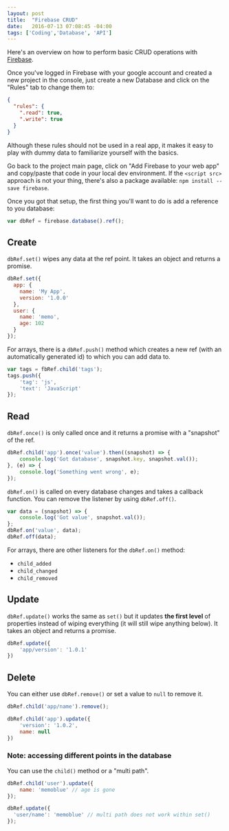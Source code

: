 ```yaml
---
layout: post
title:  "Firebase CRUD"
date:   2016-07-13 07:08:45 -04:00
tags: ['Coding','Database', 'API']
---
```


Here's an overview on how to perform basic CRUD operations with [Firebase][1].

Once you've logged in Firebase with your google account and created a new project in the console, just create a new Database and click on the "Rules" tab to change them to:

```json
{
  "rules": {
    ".read": true,
    ".write": true
  }
}
```

Although these rules should not be used in a real app, it makes it easy to play with dummy data to familiarize yourself with the basics.

Go back to the project main page, click on "Add Firebase to your web app" and copy/paste that code in your local dev environment. If the `<script src>` approach is not your thing, there's also a package available: `npm install --save firebase`.

Once you got that setup, the first thing you'll want to do is add a reference to you database:

```javascript
var dbRef = firebase.database().ref();
```

## Create

`dbRef.set()` wipes any data at the ref point. It takes an object and returns a promise.

```javascript
dbRef.set({
  app: {
    name: 'My App',
    version: '1.0.0'
  },
  user: {
    name: 'memo',
    age: 102
  }
});
```

For arrays, there is a `dbRef.push()` method which creates a new ref (with an automatically generated id) to which you can add data to.

```javascript
var tags = fbRef.child('tags');
tags.push({
    'tag': 'js',
    'text': 'JavaScript'
});
```

## Read

`dbRef.once()` is only called once and it returns a promise with a "snapshot" of the ref.

```javascript
dbRef.child('app').once('value').then((snapshot) => {
    console.log('Got database', snapshot.key, snapshot.val());
}, (e) => {
    console.log('Something went wrong', e);
});
```

`dbRef.on()` is called on every database changes and takes a callback function. You can remove the listener by using `dbRef.off()`.

```javascript
var data = (snapshot) => {
    console.log('Got value', snapshot.val());
};
dbRef.on('value', data);
dbRef.off(data);
```

For arrays, there are other listeners for the `dbRef.on()` method:

* `child_added`
* `child_changed`
* `child_removed`

## Update

`dbRef.update()` works the same as `set()` but it updates **the first level** of properties instead of wiping everything (it will still wipe anything below). It takes an object and returns a promise.

```javascript
dbRef.update({
    'app/version': '1.0.1'
})
```

## Delete

You can either use `dbRef.remove()` or set a value to `null` to remove it.

```javascript
dbRef.child('app/name').remove();

dbRef.child('app').update({
    'version': '1.0.2',
    name: null
})
```

### Note: accessing different points in the database

You can use the `child()` method or a "multi path".

```javascript
dbRef.child('user').update({
    name: 'memoblue' // age is gone
});

dbRef.update({
  'user/name': 'memoblue' // multi path does not work within set()
});
```


[1]:https://firebase.google.com/

